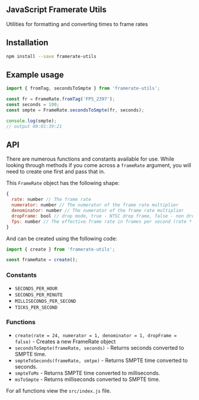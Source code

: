 JavaScript Framerate Utils
--------------------------

Utilities for formatting and converting times to frame rates

## Installation

``` sh
npm install --save framerate-utils
```

## Example usage

``` js
import { fromTag, secondsToSmpte } from 'framerate-utils';

const fr = FrameRate.fromTag('FPS_2397');
const seconds = 100;
const smpte = FrameRate.secondsToSmpte(fr, seconds);

console.log(smpte);
// output 00:01:39:21

```

## API

There are numerous functions and constants available for use. While looking
through methods if you come across a `frameRate` argument, you will need to
create one first and pass that in.

This `FrameRate` object has the following shape:

``` js
{
  rate: number // The frame rate
  numerator: number // The numerator of the frame rate multiplier
  denominator: number // The numerator of the frame rate multiplier
  dropFrame: bool // drop mode, true - NTSC drop frame, false - non drop frame
  fps: number // The effective frame rate in frames per second (rate * (numerator/denominator))
}
```

And can be created using the following code:

``` js
import { create } from 'framerate-utils';

const frameRate = create();
```

### Constants

- `SECONDS_PER_HOUR`
- `SECONDS_PER_MINUTE`
- `MILLISECONDS_PER_SECOND`
- `TICKS_PER_SECOND`

### Functions

- `create(rate = 24, numerator = 1, denominator = 1, dropFrame = false)` - Creates a new FrameRate object
- `secondsToSmpte(frameRate, seconds)` - Returns seconds converted to SMPTE time.
- `smpteToSeconds(frameRate, smtpe)` - Returns SMPTE time converted to seconds.
- `smpteToMs` - Returns SMPTE time converted to milliseconds.
- `msToSmpte` - Returns milliseconds converted to SMPTE time.

For all functions view the `src/index.js` file.
